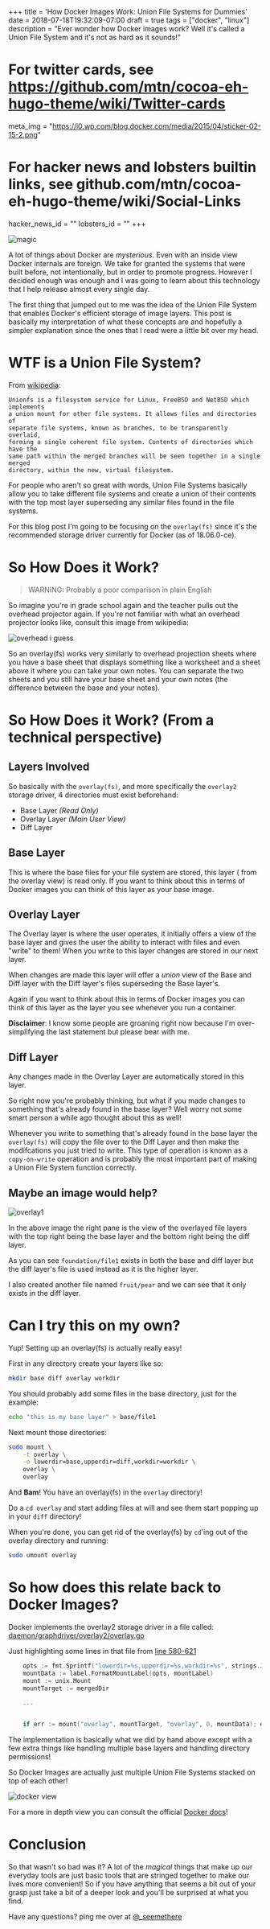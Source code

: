 +++
title = 'How Docker Images Work: Union File Systems for Dummies'
date = 2018-07-18T19:32:09-07:00
draft = true
tags = ["docker", "linux"]
description = "Ever wonder how Docker images work? Well it's called a Union File System and it's not as hard as it sounds!"

# For twitter cards, see https://github.com/mtn/cocoa-eh-hugo-theme/wiki/Twitter-cards
meta_img = "https://i0.wp.com/blog.docker.com/media/2015/04/sticker-02-15-2.png"

# For hacker news and lobsters builtin links, see github.com/mtn/cocoa-eh-hugo-theme/wiki/Social-Links
hacker_news_id = ""
lobsters_id = ""
+++

![magic](https://media.giphy.com/media/ujUdrdpX7Ok5W/giphy.gif)

A lot of things about Docker are *mysterious*. Even with an inside view Docker
internals are foreign. We take for granted the systems that were built before,
not intentionally, but in order to promote progress. However I decided enough
was enough and I was going to learn about this technology that I help release
almost every single day.

The first thing that jumped out to me was the idea of the Union File System
that enables Docker's efficient storage of image layers. This post is basically
my interpretation of what these concepts are and hopefully a simpler
explanation since the ones that I read were a little bit over my head.

# WTF is a Union File System?

From [wikipedia](https://en.wikipedia.org/wiki/UnionFS):

```text
Unionfs is a filesystem service for Linux, FreeBSD and NetBSD which implements
a union mount for other file systems. It allows files and directories of
separate file systems, known as branches, to be transparently overlaid,
forming a single coherent file system. Contents of directories which have the
same path within the merged branches will be seen together in a single merged
directory, within the new, virtual filesystem.
```

For people who aren't so great with words, Union File Systems basically allow
you to take different file systems and create a union of their contents with
the top most layer superseding any similar files found in the file systems.

For this blog post I'm going to be focusing on the `overlay(fs)` since it's
the recommended storage driver currently for Docker (as of 18.06.0-ce).

# So How Does it Work?

> WARNING: Probably a poor comparison in plain English

So imagine you're in grade school again and the teacher pulls out the overhead
projector again. If you're not familiar with what an overhead projector looks
like, consult this image from wikipedia:

![overhead i guess](
https://upload.wikimedia.org/wikipedia/commons/7/72/OHP-sch.JPG)

So an overlay(fs) works very similarly to overhead projection sheets where you
have a base sheet that displays something like a worksheet and a sheet above it
where you can take your own notes. You can separate the two sheets and you still
have your base sheet and your own notes (the difference between the
base and your notes).

# So How Does it Work? (From a technical perspective)

## Layers Involved

So basically with the `overlay(fs)`, and more specifically the `overlay2`
storage driver, 4 directories must exist beforehand:

* Base Layer _(Read Only)_
* Overlay Layer _(Main User View)_
* Diff Layer

## Base Layer

This is where the base files for your file system are stored, this layer (
from the overlay view) is read only. If you want to think about this in terms
of Docker images you can think of this layer as your base image.

## Overlay Layer

The Overlay layer is where the user operates, it initially offers a view of
the base layer and gives the user the ability to interact with files and even
"write" to them! When you write to this layer changes are stored in our next
layer.

When changes are made this layer will offer a _union_ view of the Base and Diff
layer with the Diff layer's files superseding the Base layer's.

Again if you want to think about this in terms of Docker images you can think
of this layer as the layer you see whenever you run a container.

**Disclaimer**: I know some people are groaning right now because I'm
over-simplifying the last statement but please bear with me.

## Diff Layer

Any changes made in the Overlay Layer are automatically stored in this layer.

So right now you're probably thinking, but what if you made changes to
something that's already found in the base layer? Well worry not some smart
person a while ago thought about this as well!

Whenever you write to something that's already found in the base layer the
`overlay(fs)` will copy the file over to the Diff Layer and then make the
modifcations you just tried to write. This type of operation is known as a
`copy-on-write` operation and is probably the most important part of making a
Union File System function correctly.

## Maybe an image would help?

![overlay1](/img/overlay1.png)

In the above image the right pane is the view of the overlayed file layers with
the top right being the base layer and the bottom right being the diff layer.

As you can see `foundation/file1` exists in both the base and diff layer but
the diff layer's file is used instead as it is the higher layer.

I also created another file named `fruit/pear` and we can see that it only
exists in the diff layer.

# Can I try this on my own?

Yup! Setting up an overlay(fs) is actually really easy!

First in any directory create your layers like so:

```bash
mkdir base diff overlay workdir
```

You should probably add some files in the base directory, just for
the example:

```bash
echo "this is my base layer" > base/file1
```

Next mount those directories:

```bash
sudo mount \
    -t overlay \
    -o lowerdir=base,upperdir=diff,workdir=workdir \
    overlay \
    overlay
```

And **Bam**! You have an overlay(fs) in the `overlay` directory!

Do a `cd overlay` and start adding files at will and see them
start popping up in your `diff` directory!

When you're done, you can get rid of the overlay(fs) by `cd`'ing out of
the overlay directory and running:

```bash
sudo umount overlay
```

# So how does this relate back to Docker Images?

Docker implements the overlay2 storage driver in a file called:
[daemon/graphdriver/overlay2/overlay.go](
https://github.com/moby/moby/blob/master/daemon/graphdriver/overlay2/overlay.go)

Just highlighting some lines in that file from [line 580-621](https://github.com/moby/moby/blob/1ef1cc8388165b2b848f9b3f53ec91c87de09f63/daemon/graphdriver/overlay2/overlay.go#L580-L621)

```go
    opts := fmt.Sprintf("lowerdir=%s,upperdir=%s,workdir=%s", strings.Join(absLowers, ":"), path.Join(dir, "diff"), path.Join(dir, "work"))
    mountData := label.FormatMountLabel(opts, mountLabel)
    mount := unix.Mount
    mountTarget := mergedDir

    ...


    if err := mount("overlay", mountTarget, "overlay", 0, mountData); err != nil {
```

The implementation is basically what we did by hand above except with a few
extra things like handling multiple base layers and handling directory
permissions!

So Docker Images are actually just multiple Union File Systems stacked on top of
each other!

![docker view](
https://docs.docker.com/storage/storagedriver/images/container-layers.jpg)

For a more in depth view you can consult the official [Docker docs](
https://docs.docker.com/storage/storagedriver/#images-and-layers)!

# Conclusion

So that wasn't so bad was it? A lot of the _magical_ things that make up our
everyday tools are just basic tools that are stringed together to make our
lives more convenient! So if you have anything that seems a bit out of your
grasp just take a bit of a deeper look and you'll be surprised at what you
find.

Have any questions? ping me over at [@\_seemethere
](https://twitter.com/_seemethere)
